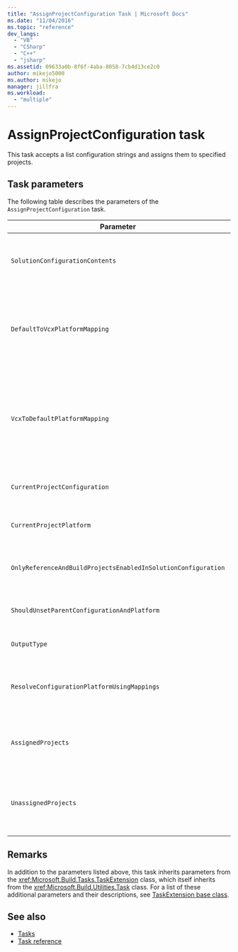 ```yaml
---
title: "AssignProjectConfiguration Task | Microsoft Docs"
ms.date: "11/04/2016"
ms.topic: "reference"
dev_langs:
  - "VB"
  - "CSharp"
  - "C++"
  - "jsharp"
ms.assetid: 09633a0b-8f6f-4aba-8058-7cb4d13ce2c0
author: mikejo5000
ms.author: mikejo
manager: jillfra
ms.workload:
  - "multiple"
---
```

# AssignProjectConfiguration task
This task accepts a list configuration strings and assigns them to specified projects.

## Task parameters
 The following table describes the parameters of the `AssignProjectConfiguration` task.

|Parameter|Description|
|---------------|-----------------|
|`SolutionConfigurationContents`|Optional `string` output parameter.<br /><br /> Contains an XML string containing a project configuration for each project. The configurations are assigned to the named projects.|
|`DefaultToVcxPlatformMapping`|Optional `string` output parameter.<br /><br /> Contains a semicolon-delimited list of mappings from the platform names used by most types to those used by *.vcxproj* files.<br /><br /> For example:<br /><br /> `"AnyCPU=Win32;X86=Win32;X64=X64"`|
|`VcxToDefaultPlatformMapping`|Optional<br /><br /> `string` output parameter.<br /><br /> Contains a semicolon-delimited list of mappings from *.vcxproj* platform names to the platform names use by most types.<br /><br /> For example:<br /><br /> `"Win32=AnyCPU;X64=X64"`|
|`CurrentProjectConfiguration`|Optional `string` output parameter.<br /><br /> Contains the configuration for the current project.|
|`CurrentProjectPlatform`|Optional `string` output parameter.<br /><br /> Contains the platform for the current project.|
|`OnlyReferenceAndBuildProjectsEnabledInSolutionConfiguration`|Optional `bool` output parameter.<br /><br /> Contains a flag indicating that references should be built even if they were disabled in the project configuration.|
|`ShouldUnsetParentConfigurationAndPlatform`|Optional `bool` output parameter.<br /><br /> Contains a flag indicating if the parent configuration and platform should be unset.|
|`OutputType`|Optional `string` output parameter.<br /><br /> Contains the output type for the project.|
|`ResolveConfigurationPlatformUsingMappings`|Optional `bool` output parameter.<br /><br /> Contains a flag indicating if the build should use the default mappings to resolve the configuration and platform of the passed in project references.|
|`AssignedProjects`|Optional <xref:Microsoft.Build.Framework.ITaskItem>`[]` output parameter.<br /><br /> Contains the list of resolved reference paths.|
|`UnassignedProjects`|Optional <xref:Microsoft.Build.Framework.ITaskItem>`[]` output parameter.<br /><br /> Contains the list of project reference items that could not be resolved using the pre-resolved list of outputs.|

## Remarks
 In addition to the parameters listed above, this task inherits parameters from the <xref:Microsoft.Build.Tasks.TaskExtension> class, which itself inherits from the <xref:Microsoft.Build.Utilities.Task> class. For a list of these additional parameters and their descriptions, see [TaskExtension base class](../msbuild/taskextension-base-class.md).

## See also
- [Tasks](../msbuild/msbuild-tasks.md)
- [Task reference](../msbuild/msbuild-task-reference.md)